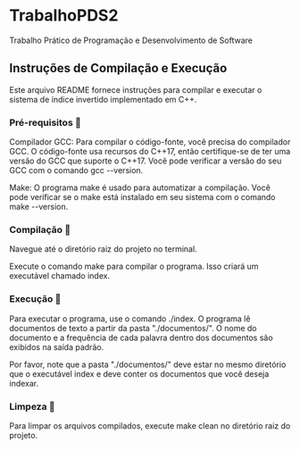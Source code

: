 # TrabalhoPDS2
Trabalho Prático de Programação e Desenvolvimento de Software

## Instruções de Compilação e Execução
Este arquivo README fornece instruções para compilar e executar o sistema de índice invertido implementado em C++.

### Pré-requisitos 📝
Compilador GCC: Para compilar o código-fonte, você precisa do compilador GCC. O código-fonte usa recursos do C++17, então certifique-se de ter uma versão do GCC que suporte o C++17. Você pode verificar a versão do seu GCC com o comando gcc --version.

Make: O programa make é usado para automatizar a compilação. Você pode verificar se o make está instalado em seu sistema com o comando make --version.

### Compilação  🔧
Navegue até o diretório raiz do projeto no terminal.

Execute o comando make para compilar o programa. Isso criará um executável chamado index.

### Execução 🚀
Para executar o programa, use o comando ./index.
O programa lê documentos de texto a partir da pasta "./documentos/". O nome do documento e a frequência de cada palavra dentro dos documentos são exibidos na saída padrão.

Por favor, note que a pasta "./documentos/" deve estar no mesmo diretório que o executável index e deve conter os documentos que você deseja indexar.

### Limpeza 🧹
Para limpar os arquivos compilados, execute make clean no diretório raiz do projeto.